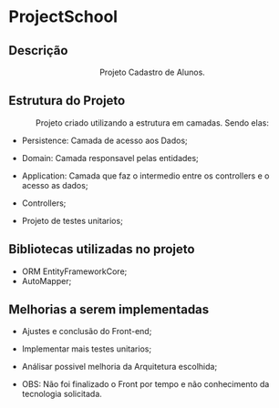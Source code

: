 # ProjectSchool

## Descrição 

<p align="center">Projeto Cadastro de Alunos.</p>

## Estrutura do Projeto

<p align="center">Projeto criado utilizando a estrutura em camadas. Sendo elas:</p>

- Persistence: Camada de acesso aos Dados;
- Domain: Camada responsavel pelas entidades;
- Application: Camada que faz o intermedio entre os controllers e o acesso as dados;
- Controllers;

- Projeto de testes unitarios;

## Bibliotecas utilizadas no projeto

- ORM EntityFrameworkCore;
- AutoMapper;

## Melhorias a serem implementadas

- Ajustes e conclusão do Front-end;
- Implementar mais testes unitarios;
- Análisar possivel melhoria da Arquitetura escolhida;

- OBS: Não foi finalizado o Front por tempo e não conhecimento da tecnologia solicitada.
